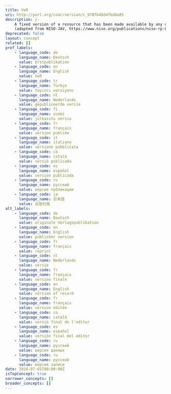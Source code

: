 ```yaml
---
title: VoR
uri: http://purl.org/coar/version/c_970fb48d4fbd8a85
description: |-
    A fixed version of a resource that has been made available by any organization that acts as a publisher by formally and exclusively declaring the resource “published”. This includes any “early release” resource that is formally identified as being published even before the compilation of a volume issue and assignment of associated metadata, as long as it is citable via some permanent identifier(s). This does not include any “early release” resource that has not yet been “fixed” by processes that are still to be applied, such as copy-editing, proof corrections, layout, and typesetting.
    (adapted from NISO-JAV, https://www.niso.org/publications/niso-rp-8-2008-jav)
deprecated: false
layout: concept
related: []
pref_labels:
    - language_code: de
      language_name: Deutsch
      value: Erstpublikation
    - language_code: en
      language_name: English
      value: VoR
    - language_code: tr
      language_name: Türkçe
      value: Yayıncı versiyonu
    - language_code: nl
      language_name: Nederlands
      value: gepubliceerde versie
    - language_code: fi
      language_name: suomi
      value: julkaistu versio
    - language_code: fr
      language_name: français
      value: version publiée
    - language_code: it
      language_name: italiano
      value: versione pubblicata
    - language_code: ca
      language_name: català
      value: versió publicada
    - language_code: es
      language_name: español
      value: versión publicada
    - language_code: ru
      language_name: русский
      value: версия публикации
    - language_code: ja
      language_name: 日本語
      value: 出版社版
alt_labels:
    - language_code: de
      language_name: Deutsch
      value: originale Verlagspublikation
    - language_code: en
      language_name: English
      value: publisher version
    - language_code: fr
      language_name: français
      value: reprint
    - language_code: nl
      language_name: Nederlands
      value: versie
    - language_code: fr
      language_name: français
      value: version finale
    - language_code: en
      language_name: English
      value: version of record
    - language_code: fr
      language_name: français
      value: version éditée
    - language_code: ca
      language_name: català
      value: versió final de l'editor
    - language_code: es
      language_name: español
      value: versión final del editor
    - language_code: ru
      language_name: русский
      value: версия данных
    - language_code: ru
      language_name: русский
      value: версия записи
date: 2018-07-01T00:00:00Z
isTopConcept: true
narrower_concepts: []
broader_concepts: []
---
```


